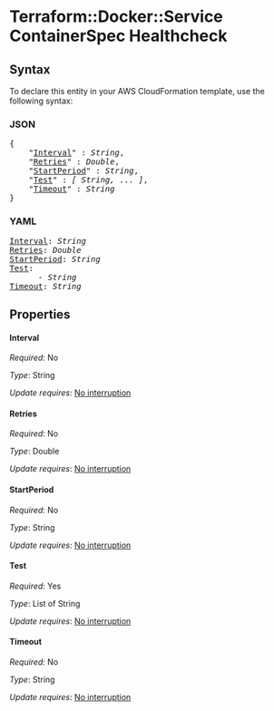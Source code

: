 # Terraform::Docker::Service ContainerSpec Healthcheck

## Syntax

To declare this entity in your AWS CloudFormation template, use the following syntax:

### JSON

<pre>
{
    "<a href="#interval" title="Interval">Interval</a>" : <i>String</i>,
    "<a href="#retries" title="Retries">Retries</a>" : <i>Double</i>,
    "<a href="#startperiod" title="StartPeriod">StartPeriod</a>" : <i>String</i>,
    "<a href="#test" title="Test">Test</a>" : <i>[ String, ... ]</i>,
    "<a href="#timeout" title="Timeout">Timeout</a>" : <i>String</i>
}
</pre>

### YAML

<pre>
<a href="#interval" title="Interval">Interval</a>: <i>String</i>
<a href="#retries" title="Retries">Retries</a>: <i>Double</i>
<a href="#startperiod" title="StartPeriod">StartPeriod</a>: <i>String</i>
<a href="#test" title="Test">Test</a>: <i>
      - String</i>
<a href="#timeout" title="Timeout">Timeout</a>: <i>String</i>
</pre>

## Properties

#### Interval

_Required_: No

_Type_: String

_Update requires_: [No interruption](https://docs.aws.amazon.com/AWSCloudFormation/latest/UserGuide/using-cfn-updating-stacks-update-behaviors.html#update-no-interrupt)

#### Retries

_Required_: No

_Type_: Double

_Update requires_: [No interruption](https://docs.aws.amazon.com/AWSCloudFormation/latest/UserGuide/using-cfn-updating-stacks-update-behaviors.html#update-no-interrupt)

#### StartPeriod

_Required_: No

_Type_: String

_Update requires_: [No interruption](https://docs.aws.amazon.com/AWSCloudFormation/latest/UserGuide/using-cfn-updating-stacks-update-behaviors.html#update-no-interrupt)

#### Test

_Required_: Yes

_Type_: List of String

_Update requires_: [No interruption](https://docs.aws.amazon.com/AWSCloudFormation/latest/UserGuide/using-cfn-updating-stacks-update-behaviors.html#update-no-interrupt)

#### Timeout

_Required_: No

_Type_: String

_Update requires_: [No interruption](https://docs.aws.amazon.com/AWSCloudFormation/latest/UserGuide/using-cfn-updating-stacks-update-behaviors.html#update-no-interrupt)

